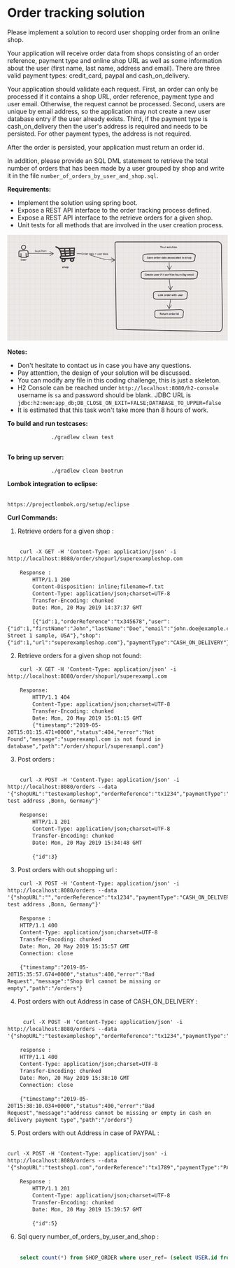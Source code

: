 # Order tracking solution

Please implement a solution to record user shopping order from an online shop. 

Your application will receive order data from shops consisting of an order reference, payment type and online shop URL as well as some information about the user (first name, last name, address and email). There are three valid payment types: credit_card, paypal and cash_on_delivery.

Your application should validate each request. First, an order can only be processed if it contains a shop URL, order reference, payment type and user email. Otherwise, the request cannot be processed. Second, users are unique by email address, so the application may not create a new user database entry if the user already exists. Third, if the payment type is cash_on_delivery then the user's address is required and needs to be persisted. For other payment types, the address is not required. 

After the order is persisted, your application must return an order id. 

In addition, please provide an SQL DML statement to retrieve the total number of orders that has been made by a user grouped by shop and write it in the file ```number_of_orders_by_user_and_shop.sql```.

**Requirements:**
* Implement the solution using spring boot.
* Expose a REST API interface to the order tracking process defined.
* Expose a REST API interface to the retrieve orders for a given shop.
* Unit tests for all methods that are involved in the user creation process.

![alt text](task.png?raw=true "Task")


**Notes:**
* Don't hesitate to contact us in case you have any questions.
* Pay attenttion, the design of your solution will be discussed.
* You can modify any file in this coding challenge, this is just a skeleton.
* H2 Console can be reached under ```http://localhost:8080/h2-console``` username is ```sa``` and password should be blank. JDBC URL is ```jdbc:h2:mem:app_db;DB_CLOSE_ON_EXIT=FALSE;DATABASE_TO_UPPER=false```
* It is estimated that this task won't take more than 8 hours of work.



**To build and run testcases:**

```shell
              ./gradlew clean test
 
```

**To bring up server:**

```shell
              ./gradlew clean bootrun

```

**Lombok integration to eclipse:**

```url

https://projectlombok.org/setup/eclipse

```

**Curl Commands:**

1. Retrieve orders for a given shop :

```curl

    curl -X GET -H 'Content-Type: application/json' -i http://localhost:8080/order/shopurl/superexampleshop.com

	Response : 
		HTTP/1.1 200
		Content-Disposition: inline;filename=f.txt
		Content-Type: application/json;charset=UTF-8
		Transfer-Encoding: chunked
		Date: Mon, 20 May 2019 14:37:37 GMT

		[{"id":1,"orderReference":"tx345678","user":{"id":1,"firstName":"John","lastName":"Doe","email":"john.doe@example.com","address":"Main Street 1 sample, USA"},"shop":{"id":1,"url":"superexampleshop.com"},"paymentType":"CASH_ON_DELIVERY"}]

```

2. Retrieve orders for a given shop not found:
```curl
	curl -X GET -H 'Content-Type: application/json' -i http://localhost:8080/order/shopurl/superexampl.com

	Response:
		HTTP/1.1 404 
		Content-Type: application/json;charset=UTF-8
		Transfer-Encoding: chunked
		Date: Mon, 20 May 2019 15:01:15 GMT
		{"timestamp":"2019-05-20T15:01:15.471+0000","status":404,"error":"Not Found","message":"superexampl.com is not found in database","path":"/order/shopurl/superexampl.com"}

```
3. Post orders :
```curl

	curl -X POST -H 'Content-Type: application/json' -i http://localhost:8080/orders --data '{"shopURL":"testexampleshop","orderReference":"tx1234","paymentType":"CASH_ON_DELIVERY","firstName":"testfirstname","lastName":"testlastname","email":"test@address.com","address":"34 test address ,Bonn, Germany"}'

	Response:
		HTTP/1.1 201 
		Content-Type: application/json;charset=UTF-8
		Transfer-Encoding: chunked
		Date: Mon, 20 May 2019 15:34:48 GMT

		{"id":3}
```
3. Post orders with out shopping url :

```curl
	curl -X POST -H 'Content-Type: application/json' -i http://localhost:8080/orders --data '{"shopURL":"","orderReference":"tx1234","paymentType":"CASH_ON_DELIVERY","firstName":"testfirstname","lastName":"testlastname","email":"test.com","address":"34 test address ,Bonn, Germany"}'
	
	Response :
	HTTP/1.1 400 
	Content-Type: application/json;charset=UTF-8
	Transfer-Encoding: chunked
	Date: Mon, 20 May 2019 15:35:57 GMT
	Connection: close

	{"timestamp":"2019-05-20T15:35:57.674+0000","status":400,"error":"Bad Request","message":"Shop Url cannot be missing or empty","path":"/orders"}

```

4. Post orders with out Address in case of CASH_ON_DELIVERY :

```curl

	 curl -X POST -H 'Content-Type: application/json' -i http://localhost:8080/orders --data '{"shopURL":"testexampleshop","orderReference":"tx1234","paymentType":"CASH_ON_DELIVERY","firstName":"testfirstname","lastName":"testlastname","email":"test@address.com","address":""}'

	response :
	HTTP/1.1 400 
	Content-Type: application/json;charset=UTF-8
	Transfer-Encoding: chunked
	Date: Mon, 20 May 2019 15:38:10 GMT
	Connection: close

	{"timestamp":"2019-05-20T15:38:10.034+0000","status":400,"error":"Bad Request","message":"address cannot be missing or empty in cash on delivery payment type","path":"/orders"}

```

5. Post orders with out Address in case of PAYPAL :

```curl

curl -X POST -H 'Content-Type: application/json' -i http://localhost:8080/orders --data '{"shopURL":"testshop1.com","orderReference":"tx1789","paymentType":"PAYPAL","firstName":"testfirstname","lastName":"testlastname","email":"test@address.com","address":""}'

	Response :
		HTTP/1.1 201 
		Content-Type: application/json;charset=UTF-8
		Transfer-Encoding: chunked
		Date: Mon, 20 May 2019 15:39:57 GMT

		{"id":5}

```

6. Sql query number_of_orders_by_user_and_shop : 

```sql

	select count(*) from SHOP_ORDER where user_ref= (select USER.id from USER  where email = 'john.doe@example.com') and  shop_ref= (select SHOP.id from SHOP  where url = 'superexampleshop.com')

```

